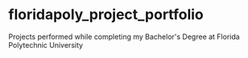 # floridapoly_project_portfolio
Projects performed while completing my Bachelor's Degree at Florida Polytechnic University
